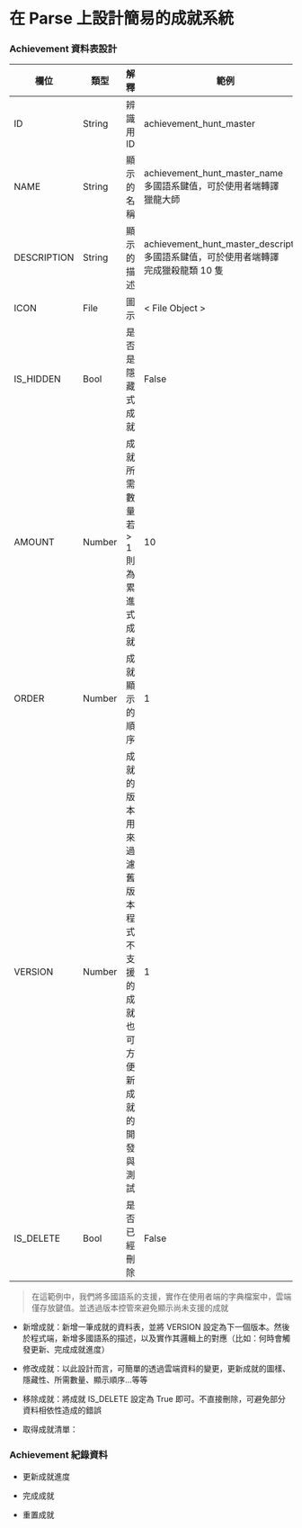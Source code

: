 # 在 Parse 上設計簡易的成就系統

### Achievement 資料表設計

|  欄位 | 類型 | 解釋 | 範例 |
| --- | --- | --- | --- |
| ID |  String | 辨識用 ID | achievement_hunt_master |
| NAME |  String | 顯示的名稱 | achievement_hunt_master_name <br> 多國語系鍵值，可於使用者端轉譯 <br> 獵龍大師 |
| DESCRIPTION |  String | 顯示的描述 | achievement_hunt_master_description <br> 多國語系鍵值，可於使用者端轉譯 <br> 完成獵殺龍類 10 隻 |
| ICON |  File | 圖示 | < File Object > |
| IS_HIDDEN | Bool | 是否是隱藏式成就 | False |
| AMOUNT | Number | 成就所需數量 <br> 若 > 1 則為累進式成就 | 10 |
| ORDER |  Number | 成就顯示的順序 | 1 |
| VERSION |  Number | 成就的版本 <br> 用來過濾舊版本程式不支援的成就 <br> 也可方便新成就的開發與測試 | 1 |
| IS_DELETE | Bool | 是否已經刪除 | False |

> 在這範例中，我們將多國語系的支援，實作在使用者端的字典檔案中，雲端僅存放鍵值。並透過版本控管來避免顯示尚未支援的成就

* 新增成就：新增一筆成就的資料表，並將 VERSION 設定為下一個版本。然後於程式端，新增多國語系的描述，以及實作其邏輯上的對應（比如：何時會觸發更新、完成成就進度）

* 修改成就：以此設計而言，可簡單的透過雲端資料的變更，更新成就的圖樣、隱藏性、所需數量、顯示順序...等等

* 移除成就：將成就 IS_DELETE 設定為 True 即可。不直接刪除，可避免部分資料相依性造成的錯誤

* 取得成就清單：

### Achievement 紀錄資料

* 更新成就進度

* 完成成就

* 重置成就